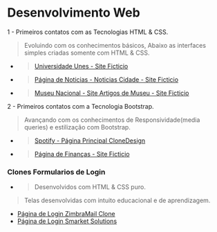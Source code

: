 # Desenvolvimento Web
1 - Primeiros contatos com as Tecnologias HTML & CSS.
> Evoluindo com os conhecimentos básicos, Abaixo as interfaces simples criadas somente com HTML & CSS.
* > [Universidade Unes - Site Ficticio](https://joaolucastecnology.github.io/webfy/Projetos/universidade-unes/index.html)
* > [Página de Noticias - Noticias Cidade - Site Ficticio](https://joaolucastecnology.github.io/webfy/Projetos/noticias-cidade/index.html)
* > [Museu Nacional - Site Artigos de Museu - Site Ficticio](https://joaolucastecnology.github.io/webfy/Projetos/museu-nacional/index.html)

2 - Primeiros contatos com a Tecnologia Bootstrap.
> Avançando com os conhecimentos de Responsividade(media queries) e estilização com Bootstrap.
* > [Spotify - Página Principal CloneDesign](https://joaolucastecnology.github.io/webfy/Projetos/Spotify/index.html)
* > [Página de Finanças - Site Ficticio ](https://joaolucastecnology.github.io/webfy/Projetos/finans/index.html)

### Clones Formularios de Login
* > Desenvolvidos com HTML & CSS puro.
> Telas desenvolvidas com intuito educacional e de aprendizagem.
* [Página de Login ZimbraMail Clone](https://joaolucastecnology.github.io/webfy/formLogins/FormZimbraMail/login.html)
* [Página de Login Smarket Solutions](https://joaolucastecnology.github.io/webfy/formLogins/FormSmarketClone/login.html)